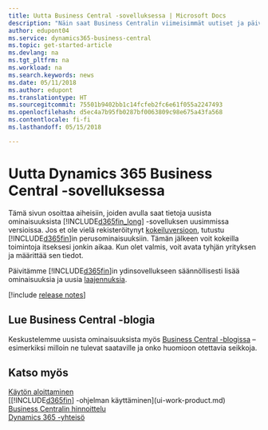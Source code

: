 ```yaml
---
title: Uutta Business Central -sovelluksessa | Microsoft Docs
description: "Näin saat Business Centralin viimeisimmät uutiset ja päivitykset."
author: edupont04
ms.service: dynamics365-business-central
ms.topic: get-started-article
ms.devlang: na
ms.tgt_pltfrm: na
ms.workload: na
ms.search.keywords: news
ms.date: 05/11/2018
ms.author: edupont
ms.translationtype: HT
ms.sourcegitcommit: 75501b9402bb1c14fcfeb2fc6e61f055a2247493
ms.openlocfilehash: d5ec4a7b95fb0287bf0063809c98e675a43fa568
ms.contentlocale: fi-fi
ms.lasthandoff: 05/15/2018

---
```

# <a name="whats-new-in-dynamics-365-business-central"></a>Uutta Dynamics 365 Business Central -sovelluksessa
Tämä sivun osoittaa aiheisiin, joiden avulla saat tietoja uusista ominaisuuksista [!INCLUDE[d365fin_long](includes/d365fin_long_md.md)] -sovelluksen uusimmissa versioissa. Jos et ole vielä rekisteröitynyt [kokeiluversioon](https://trials.dynamics.com/), tutustu [!INCLUDE[d365fin](includes/d365fin_md.md)]in perusominaisuuksiin. Tämän jälkeen voit kokeilla toimintoja itseksesi jonkin aikaa. Kun olet valmis, voit avata tyhjän yrityksen ja määrittää sen tiedot.  

Päivitämme [!INCLUDE[d365fin](includes/d365fin_md.md)]in ydinsovellukseen säännöllisesti lisää ominaisuuksia ja uusia [laajennuksia](ui-extensions.md).  

[!include [release notes](includes/release-notes.md)]

## <a name="check-the-business-central-blog"></a>Lue Business Central -blogia
Keskustelemme uusista ominaisuuksista myös [Business Central -blogissa](https://community.dynamics.com/business/b/financials/) – esimerkiksi milloin ne tulevat saataville ja onko huomioon otettavia seikkoja.  

## <a name="see-also"></a>Katso myös
[Käytön aloittaminen](product-get-started.md)  
[[!INCLUDE[d365fin](includes/d365fin_md.md)] -ohjelman käyttäminen](ui-work-product.md)  
[Business Centralin hinnoittelu](https://dynamics.microsoft.com/en-us/business-central/overview/#pricing)  
[Dynamics 365 -yhteisö](https://community.dynamics.com/business/)  

